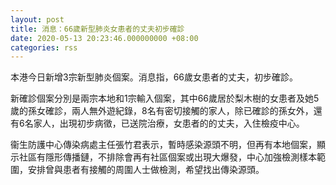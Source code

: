 ```yaml
---
layout: post
title: 消息：66歲新型肺炎女患者的丈夫初步確診
date: 2020-05-13 20:23:46.000000000 +08:00
categories: rss
---
```


本港今日新增3宗新型肺炎個案。消息指，66歲女患者的丈夫，初步確診。

新確診個案分別是兩宗本地和1宗輸入個案，其中66歲居於梨木樹的女患者及她5歲的孫女確診，兩人無外遊紀錄，8名有密切接觸的家人，除已確診的孫女外，還有6名家人，出現初步病徵，已送院治療，女患者的的丈夫，入住檢疫中心。

衞生防護中心傳染病處主任張竹君表示，暫時感染源頭不明，但再有本地個案，顯示社區有隱形傳播鏈，不排除會再有社區個案或出現大爆發，中心加強檢測樣本範圍，安排曾與患者有接觸的周圍人士做檢測，希望找出傳染源頭。
